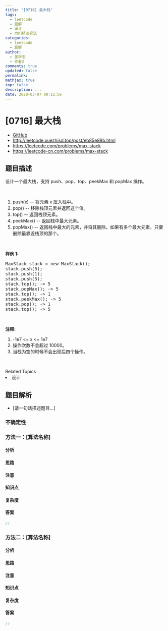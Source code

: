 ```yaml
---
title: "[0716] 最大栈"
tags:
  - leetcode
  - 题解
  - 设计
  - 力扣精选算法
categories:
  - leetcode
  - 题解
author:
  - 张学志
  - 作者2
comments: true
updated: false
permalink:
mathjax: true
top: false
description: ...
date: 2020-03-07 00:11:56
---
```



# [0716] 最大栈
* [GitHub](https://github.com/algoboy101/LeetCodeCrowdsource/tree/master/_posts/QA/%5B0716%5D%20%E6%9C%80%E5%A4%A7%E6%A0%88.md)
* http://leetcode.xuezhisd.top/post/eb85e98b.html
* https://leetcode.com/problems/max-stack
* https://leetcode-cn.com/problems/max-stack


## 题目描述

<p>设计一个最大栈，支持 push、pop、top、peekMax 和 popMax 操作。</p>

<p>&nbsp;</p>

<ol>
	<li>push(x) -- 将元素 x 压入栈中。</li>
	<li>pop() -- 移除栈顶元素并返回这个值。</li>
	<li>top() -- 返回栈顶元素。</li>
	<li>peekMax() -- 返回栈中最大元素。</li>
	<li>popMax() -- 返回栈中最大的元素，并将其删除。如果有多个最大元素，只要删除最靠近栈顶的那个。</li>
</ol>

<p>&nbsp;</p>

<p><strong>样例 1:</strong></p>

<pre>MaxStack stack = new MaxStack();
stack.push(5); 
stack.push(1);
stack.push(5);
stack.top(); -&gt; 5
stack.popMax(); -&gt; 5
stack.top(); -&gt; 1
stack.peekMax(); -&gt; 5
stack.pop(); -&gt; 1
stack.top(); -&gt; 5
</pre>

<p>&nbsp;</p>

<p><strong>注释:</strong></p>

<ol>
	<li>-1e7 &lt;= x &lt;= 1e7</li>
	<li>操作次数不会超过 10000。</li>
	<li>当栈为空的时候不会出现后四个操作。</li>
</ol>

<p>&nbsp;</p>
<div><div>Related Topics</div><div><li>设计</li></div></div>


## 题目解析
* [请一句话描述题目...]

### 不确定性


### 方法一：[算法名称]

#### 分析

#### 思路

#### 注意

#### 知识点

#### 复杂度

#### 答案

```cpp
//
```


### 方法二：[算法名称]

#### 分析

#### 思路

#### 注意

#### 知识点

#### 复杂度

#### 答案

```cpp
//
```


